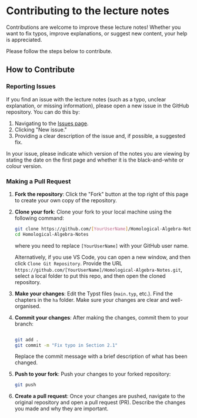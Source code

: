 # Contributing to the lecture notes

Contributions are welcome to improve these lecture notes! Whether you want to fix typos, improve explanations, or suggest new content, your help is appreciated.

Please follow the steps below to contribute.

## How to Contribute

### Reporting Issues

If you find an issue with the lecture notes (such as a typo, unclear explanation, or missing information), please open a new issue in the GitHub repository. You can do this by:
1. Navigating to the [Issues page](https://github.com/EricWay1024/Homological-Algebra-Notes/issues).
2. Clicking "New issue."
3. Providing a clear description of the issue and, if possible, a suggested fix.

In your issue, please indicate which version of the notes you are viewing by stating the date on the first page and whether it is the black-and-white or colour version.

### Making a Pull Request

1. **Fork the repository**: Click the "Fork" button at the top right of this page to create your own copy of the repository.
   
2. **Clone your fork**: Clone your fork to your local machine using the following command:
   ```bash
   git clone https://github.com/[YourUserName]/Homological-Algebra-Notes.git
   cd Homological-Algebra-Notes
   ```
    where you need to replace `[YourUserName]` with your GitHub user name.
    
    Alternatively, if you use VS Code, you can open a new window, and then click `Clone Git Repository`. Provide the URL `https://github.com/[YourUserName]/Homological-Algebra-Notes.git`, select a local folder to put this repo, and then open the cloned repository.
3. **Make your changes**: Edit the Typst files (`main.typ`, etc.). Find the chapters in the `ha` folder.  Make sure your changes are clear and well-organised.
4. **Commit your changes**: After making the changes, commit them to your branch:
    ```bash

    git add .
    git commit -m "Fix typo in Section 2.1"
    ```
    Replace the commit message with a brief description of what has been changed.
6. **Push to your fork**: Push your changes to your forked repository:
    ```bash
    git push
    ```
7. **Create a pull request**: Once your changes are pushed, navigate to the original repository and open a pull request (PR). Describe the changes you made and why they are important.